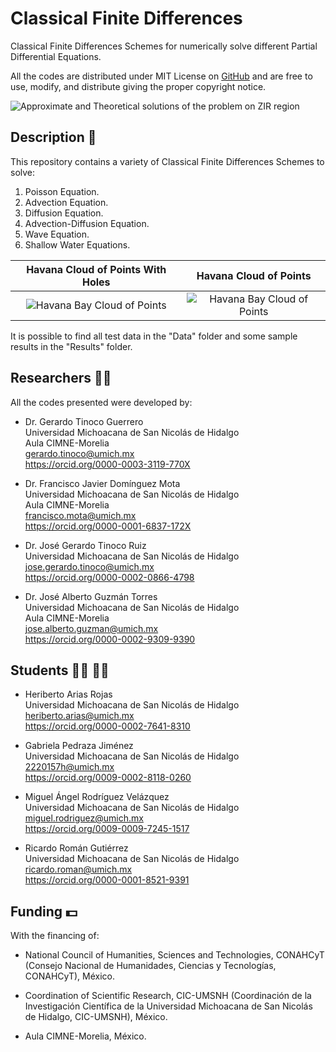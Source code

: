 # Classical Finite Differences
Classical Finite Differences Schemes for numerically solve different Partial Differential Equations.

All the codes are distributed under MIT License on [GitHub](https://github.com/gstinoco/GFD-Wave) and are free to use, modify, and distribute giving the proper copyright notice.

![Approximate and Theoretical solutions of the problem on ZIR region](/Results/Clouds/Explicit/Steps/ZIR_2_05.png)

## Description :memo:
This repository contains a variety of Classical Finite Differences Schemes to solve:<br>
1. Poisson Equation.
2. Advection Equation.
3. Diffusion Equation.
4. Advection-Diffusion Equation.
5. Wave Equation.
6. Shallow Water Equations.

Havana Cloud of Points With Holes                             | Havana Cloud of Points
:------------------------------------------------------------:|:------------------------------------------------------------:
![Havana Bay Cloud of Points](/Data/Holes/HAB_3.png)          | ![Havana Bay Cloud of Points](/Data/Clouds/HAB_3_n.png)


It is possible to find all test data in the "Data" folder and some sample results in the "Results" folder.

## Researchers :scientist:
All the codes presented were developed by:
    
  - Dr. Gerardo Tinoco Guerrero<br>
    Universidad Michoacana de San Nicolás de Hidalgo<br>
    Aula CIMNE-Morelia<br>
    gerardo.tinoco@umich.mx<br>
    https://orcid.org/0000-0003-3119-770X

  - Dr. Francisco Javier Domínguez Mota<br>
    Universidad Michoacana de San Nicolás de Hidalgo<br>
    Aula CIMNE-Morelia<br>
    francisco.mota@umich.mx<br>
    https://orcid.org/0000-0001-6837-172X
  
  - Dr. José Gerardo Tinoco Ruiz<br>
    Universidad Michoacana de San Nicolás de Hidalgo<br>
    jose.gerardo.tinoco@umich.mx<br>
    https://orcid.org/0000-0002-0866-4798

  - Dr. José Alberto Guzmán Torres<br>
    Universidad Michoacana de San Nicolás de Hidalgo<br>
    Aula CIMNE-Morelia<br>
    jose.alberto.guzman@umich.mx<br>
    https://orcid.org/0000-0002-9309-9390

## Students :man_student: :woman_student:
  - Heriberto Arias Rojas<br>
    Universidad Michoacana de San Nicolás de Hidalgo<br>
    heriberto.arias@umich.mx<br>
    https://orcid.org/0000-0002-7641-8310

  - Gabriela Pedraza Jiménez<br>
    Universidad Michoacana de San Nicolás de Hidalgo<br>
    2220157h@umich.mx<br>
    https://orcid.org/0009-0002-8118-0260
  
  - Miguel Ángel Rodríguez Velázquez<br>
    Universidad Michoacana de San Nicolás de Hidalgo<br>
    miguel.rodriguez@umich.mx<br>
    https://orcid.org/0009-0009-7245-1517
  
  - Ricardo Román Gutiérrez<br>
    Universidad Michoacana de San Nicolás de Hidalgo<br>
    ricardo.roman@umich.mx<br>
    https://orcid.org/0000-0001-8521-9391

## Funding :dollar:
With the financing of:

  - National Council of Humanities, Sciences and Technologies, CONAHCyT (Consejo Nacional de Humanidades, Ciencias y Tecnologías, CONAHCyT), México.
  
  - Coordination of Scientific Research, CIC-UMSNH (Coordinación de la Investigación Científica de la Universidad Michoacana de San Nicolás de Hidalgo, CIC-UMSNH), México.
  
  - Aula CIMNE-Morelia, México.